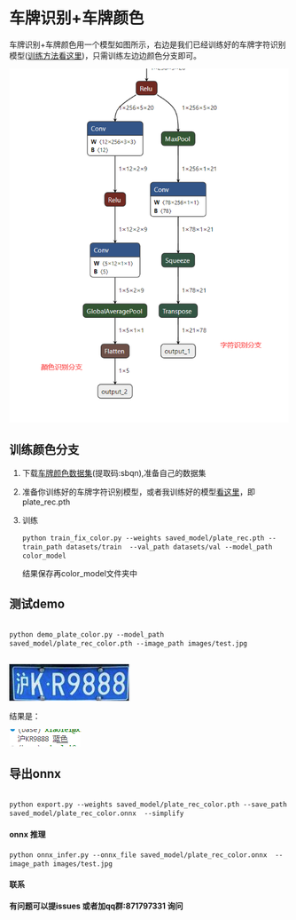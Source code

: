 # 车牌识别+车牌颜色

车牌识别+车牌颜色用一个模型如图所示，右边是我们已经训练好的车牌字符识别模型([训练方法看这里](https://github.com/we0091234/crnn_plate_recognition))，只需训练左边边颜色分支即可。

![Image text](image/{HS41Z{]@FEW[Y2$5544}PE.png)

## 训练颜色分支

1. 下载[车牌颜色数据集](https://pan.baidu.com/s/1YtuYQUtqtmKrQmbpmvMayw)(提取码:sbqn),准备自己的数据集
2. 准备你训练好的车牌字符识别模型，或者我训练好的模型[看这里](https://github.com/we0091234/crnn_plate_recognition)，即plate_rec.pth
3. 训练

   ```
   python train_fix_color.py --weights saved_model/plate_rec.pth --train_path datasets/train  --val_path datasets/val --model_path color_model

   ```

   结果保存再color_model文件夹中

## 测试demo

```

python demo_plate_color.py --model_path saved_model/plate_rec_color.pth --image_path images/test.jpg
     
```

![Image text](images/test.jpg)

结果是：

![Image text](image/MTB3~_56`JL4Y8905MQU()T.png)

## 导出onnx

```

python export.py --weights saved_model/plate_rec_color.pth --save_path saved_model/plate_rec_color.onnx  --simplify

```

#### onnx 推理

```
python onnx_infer.py --onnx_file saved_model/plate_rec_color.onnx  --image_path images/test.jpg
```

#### 联系

**有问题可以提issues 或者加qq群:871797331 询问**

